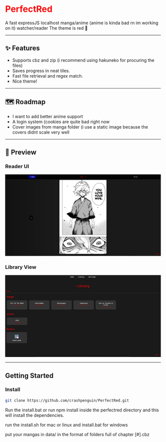 # <span style="color:red">PerfectRed</span>

A fast expressJS localhost manga/anime (anime is kinda bad rn im working on it) watcher/reader
The theme is red :tongue:

---

## ✨ Features
- Supports cbz and zip (i recommend using hakuneko for procuring the files)
- Saves progress in neat tiles.
- Fast file retrieval and regex match.
- Nice theme!

---

## 🗺️ Roadmap
- I want to add better anime support
- A login system (cookies are quite bad right now
- Cover images from manga folder (i use a static image because the covers didnt scale very well

---

## 📸 Preview

### Reader UI
![Reader Screenshot](./public/githubstuff/Reader.png)

### Library View
![Library Screenshot](./public/githubstuff/Library.png)

---

## Getting Started

### Install
```bash
git clone https://github.com/crashpenguin/PerfectRed.git
```

Run the install.bat or run npm install inside the perfectred directory and this will install the dependencies.

run the install.sh for mac or linux and install.bat for windows

put your mangas in data/ in the format of folders full of chapter [#].cbz
